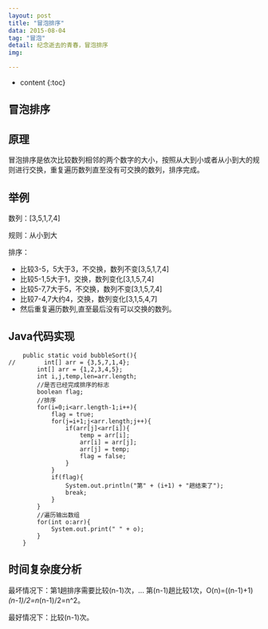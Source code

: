 ```yaml
---
layout: post
title: "冒泡排序"
data: 2015-08-04
tag: "冒泡"
detail: 纪念逝去的青春，冒泡排序
img: 

---
```


* content
{:toc}


冒泡排序
---------------------

## 原理

冒泡排序是依次比较数列相邻的两个数字的大小，按照从大到小或者从小到大的规则进行交换，重复遍历数列直至没有可交换的数列，排序完成。

## 举例

数列：[3,5,1,7,4]

规则：从小到大

排序：

* 比较3-5，5大于3，不交换，数列不变[3,5,1,7,4]
* 比较5-1,5大于1，交换，数列变化[3,1,5,7,4]
* 比较5-7,7大于5，不交换，数列不变[3,1,5,7,4]
* 比较7-4,7大约4，交换，数列变化[3,1,5,4,7]
* 然后重复遍历数列,直至最后没有可以交换的数列。

## Java代码实现

```
    public static void bubbleSort(){
//        int[] arr = {3,5,7,1,4};
        int[] arr = {1,2,3,4,5};
        int i,j,temp,len=arr.length;
        //是否已经完成排序的标志
        boolean flag;
        //排序
        for(i=0;i<arr.length-1;i++){
            flag = true;
            for(j=i+1;j<arr.length;j++){
                if(arr[j]<arr[i]){
                    temp = arr[i];
                    arr[i] = arr[j];
                    arr[j] = temp;
                    flag = false;
                }
            }
            if(flag){
                System.out.println("第" + (i+1) + "趟结束了");
                break;
            }
        }
        //遍历输出数组
        for(int o:arr){
            System.out.print(" " + o);
        }
    }
```

## 时间复杂度分析

最坏情况下：第1趟排序需要比较(n-1)次，... 第(n-1)趟比较1次，O(n)=((n-1)+1)*(n-1)/2=n*(n-1)/2=n^2。

最好情况下：比较(n-1)次。





